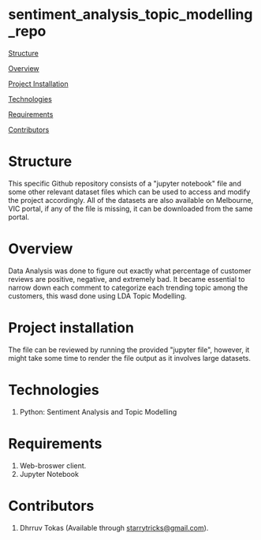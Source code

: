 # sentiment_analysis_topic_modelling_repo

[Structure](#structure)

[Overview](#overview)

[Project Installation](#project-installation)

[Technologies](#technologies)

[Requirements](#requirements)

[Contributors](#contributors)

# Structure

This specific Github repository consists of a "jupyter notebook" file and some other relevant dataset files which can be used to access and modify the project accordingly. All of the datasets are also available on Melbourne, VIC portal, if any of the file is missing, it can be downloaded from the same portal.

# Overview

Data Analysis was done to figure out exactly what percentage of customer reviews are positive, negative, and extremely bad. It became essential to narrow down each comment to categorize each trending topic among the customers, this wasd done using LDA Topic Modelling.


# Project installation

The file can be reviewed by running the provided "jupyter file", however, it might take some time to render the file output as it involves large datasets.

# Technologies

1. Python: Sentiment Analysis and Topic Modelling

# Requirements

1. Web-broswer client.
2. Jupyter Notebook

# Contributors

1. Dhrruv Tokas (Available through starrytricks@gmail.com).


